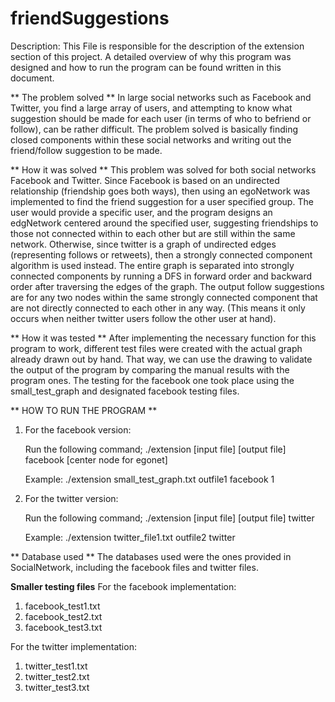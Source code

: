 # friendSuggestions
Description: This File is responsible for the description of the extension 
section of this project. A detailed overview of why this program was designed
and how to run the program can be found written in this document. 

** The problem solved ** 
In large social networks such as Facebook and Twitter, you find a large array of
users, and attempting to know what suggestion should be made for each user (in 
terms of who to befriend or follow), can be rather difficult. The problem solved
is basically finding closed components within these social networks and writing 
out the friend/follow suggestion to be made.

** How it was solved **
This problem was solved for both social networks Facebook and Twitter.
Since Facebook is based on an undirected relationship (friendship goes both
ways), then using an egoNetwork was implemented to find the friend suggestion
for a user specified group. The user would provide a specific user, and the
program designs an edgNetwork centered around the specified user, suggesting
friendships to those not connected within to each other but are still within 
the same network. 
Otherwise, since twitter is a graph of undirected edges (representing follows
or retweets), then a strongly connected component algorithm is used instead.
The entire graph is separated into strongly connected components by running 
a DFS in forward order and backward order after traversing the edges of the 
graph. The output follow suggestions are for any two nodes within the same 
strongly connected component that are not directly connected to each other in 
any way. (This means it only occurs when neither twitter users follow the 
other user at hand).

** How it was tested ** 
After implementing the necessary function for this program to work, different
test files were created with the actual graph already drawn out by hand. That 
way, we can use the drawing to validate the output of the program by comparing
the manual results with the program ones.  The testing for the facebook one took
place using the small_test_graph and designated facebook testing files. 

** HOW TO RUN THE PROGRAM ** 
1. For the facebook version: 

   Run the following command; 
   ./extension [input file] [output file] facebook [center node for egonet] 

   Example: 
   ./extension small_test_graph.txt outfile1 facebook 1

2. For the twitter version: 

   Run the following command;
   ./extension [input file] [output file] twitter

   Example:
   ./extension twitter_file1.txt outfile2 twitter

** Database used ** 
The databases used were the ones provided in SocialNetwork, including the
facebook files and twitter files.

**Smaller testing files**
For the facebook implementation: 
1. facebook_test1.txt
2. facebook_test2.txt
3. facebook_test3.txt

For the twitter implementation:
1. twitter_test1.txt
2. twitter_test2.txt
3. twitter_test3.txt
